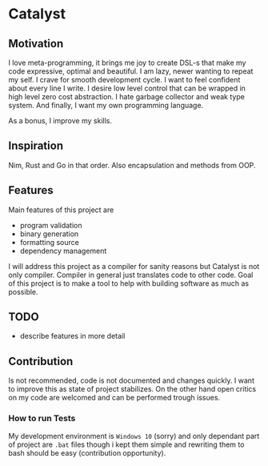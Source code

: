 # Catalyst

## Motivation

I love meta-programming, it brings me joy to create DSL-s that make my code expressive, optimal and beautiful. I am lazy, newer wanting to repeat my self. I crave for smooth development cycle. I want to feel confident about every line I write. I desire low level control that can be wrapped in high level zero cost abstraction. I hate garbage collector and weak type system. And finally, I want my own programming language.

As a bonus, I improve my skills.

## Inspiration

Nim, Rust and Go in that order. Also encapsulation and methods from OOP.

## Features

Main features of this project are

- program validation
- binary generation
- formatting source
- dependency management

I will address this project as a compiler for sanity reasons but Catalyst is not only compiler. Compiler in general just translates code to other code. Goal of this project is to make a tool to help with building software as much as possible.

## TODO

- describe features in more detail

## Contribution

Is not recommended, code is not documented and changes quickly. I want to improve this as state of project stabilizes. On the other hand open critics on my code are welcomed and can be performed trough issues.

### How to run Tests

My development environment is `Windows 10` (sorry) and only dependant part of project are `.bat` files though i kept them simple and rewriting them to bash should be easy (contribution opportunity).